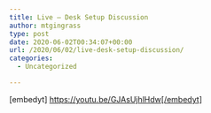 ```yaml
---
title: Live – Desk Setup Discussion
author: mtgingrass
type: post
date: 2020-06-02T00:34:07+00:00
url: /2020/06/02/live-desk-setup-discussion/
categories:
  - Uncategorized

---
```

[embedyt] https://youtu.be/GJAsUjhlHdw[/embedyt]